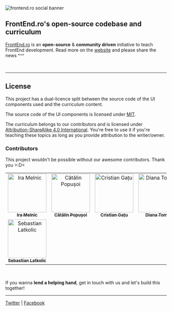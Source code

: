 ![frontend.ro social banner](https://raw.githubusercontent.com/FrontEnd-ro/frontend.ro/master/assets/frontend.ro-social-banner-en.jpg)

## FrontEnd.ro's open-source codebase and curriculum

[FrontEnd.ro](https://FrontEnd.ro) is an **open-source** & **community driven** initiative to teach FrontEnd development. Read more on the [website](https://FrontEnd.ro) and please share the news ^^^

<br />
<hr />

## License

This project has a dual-licence split between the source code of the UI components used and the curriculum content.

The source code of the UI components is licensed under [MIT](https://github.com/FrontEnd-ro/frontend.ro/blob/master/LICENSE).

The curriculum belongs to our contributors and is licensed under [Attribution-ShareAlike 4.0 International](https://github.com/FrontEnd-ro/frontend.ro/blob/master/frontend-ssr/curriculum/LICENSE.md). You're free to use it if you're teaching these topics as long as you provide attribution to the writer/owner.

### Contributors

This project wouldn't be possible without our awesome contributors. Thank you >:D<

<table>
    <tr>
        <td align="center">
            <a href="https://www.facebook.com/melnic.ira/"><img src="https://raw.githubusercontent.com/FrontEnd-ro/frontend.ro/master/client/public/contributors/iramelnic.jpg" width="120px;" alt="Ira Melnic"/><br /><sub><b>Ira Melnic</b></sub></a></td>
        <td align="center">
            <a href="https://github.com/catalinpopusoi">
                <img src="https://raw.githubusercontent.com/FrontEnd-ro/frontend.ro/master/client/public/contributors/catalinpopusoi.jpg" width="120px;" alt="Cătălin Popușoi"/><br /><sub><b>Cătălin Popușoi</b></sub></a></td>
        <td align="center">
            <a href="https://github.com/SirCQQ"><img src="https://raw.githubusercontent.com/FrontEnd-ro/frontend.ro/master/client/public/contributors/cristiangatu.jpg" width="120px;" alt="Cristian Gațu"/><br /><sub><b>Cristian Gațu</b></sub></a></td>
        <td align="center">
            <a href="https://github.com/andreeatoma"><img src="https://raw.githubusercontent.com/FrontEnd-ro/frontend.ro/master/client/public/contributors/andreeatoma.jpg" width="120px;" alt="Diana Toma"/><br /><sub><b>Diana Toma</b></sub></a></td>
    </tr>
    <tr>
        <td align="center">
            <a href="https://github.com/juppsy"><img src="https://raw.githubusercontent.com/FrontEnd-ro/frontend.ro/master/client/public/contributors/juppsy.jpg" width="120px;" alt="Sebastian Latkolic"/><br /><sub><b>Sebastian Latkolic</b></sub></a></td></tr></table>

<br />

If you wanna **lend a helping hand**, get in touch with us and let's build this together!

<hr />

[Twitter](https://twitter.com/FrontEndRo) | [Facebook](https://facebook.com/FrontEndRo)